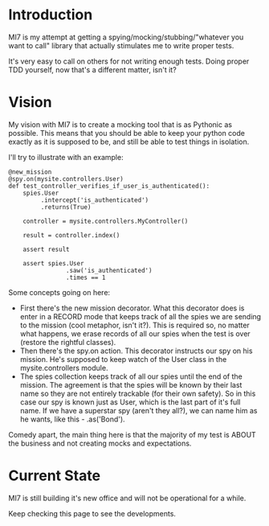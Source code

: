 Introduction
============

MI7 is my attempt at getting a spying/mocking/stubbing/"whatever you want to call"
library that actually stimulates me to write proper tests.

It's very easy to call on others for not writing enough tests. Doing proper TDD yourself,
now that's a different matter, isn't it?

Vision
======

My vision with MI7 is to create a mocking tool that is as Pythonic as possible.
This means that you should be able to keep your python code exactly as it is
supposed to be, and still be able to test things in isolation.

I'll try to illustrate with an example:

    @new_mission
    @spy.on(mysite.controllers.User)
    def test_controller_verifies_if_user_is_authenticated():
        spies.User
             .intercept('is_authenticated')
             .returns(True)

        controller = mysite.controllers.MyController()

        result = controller.index()

        assert result

        assert spies.User
                    .saw('is_authenticated')
                    .times == 1

Some concepts going on here:

* First there's the new mission decorator. What this decorator does is enter in
a RECORD mode that keeps track of all the spies we are sending to the mission
(cool metaphor, isn't it?). This is required so, no matter what happens, we
erase records of all our spies when the test is over (restore the rightful
classes).
* Then there's the spy.on action. This decorator instructs our spy on his
mission. He's supposed to keep watch of the User class in the
mysite.controllers module.
* The spies collection keeps track of all our spies until the end of the
mission. The agreement is that the spies will be known by their last name so
they are not entirely trackable (for their own safety). So in this case our spy
is known just as User, which is the last part of it's full name. If we have a
superstar spy (aren't they all?), we can name him as he wants, like this -
.as('Bond').

Comedy apart, the main thing here is that the majority of my test is ABOUT the
business and not creating mocks and expectations.

Current State
=============

MI7 is still building it's new office and will not be operational for a while.

Keep checking this page to see the developments.
